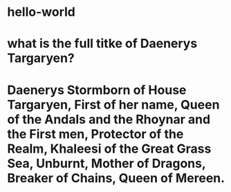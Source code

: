 # hello-world
# what is the full titke of Daenerys Targaryen? 
# Daenerys Stormborn of House Targaryen, First of her name, Queen of the Andals and the Rhoynar and the First men, Protector of the Realm, Khaleesi of the Great Grass Sea, Unburnt, Mother of Dragons, Breaker of Chains, Queen of Mereen.
